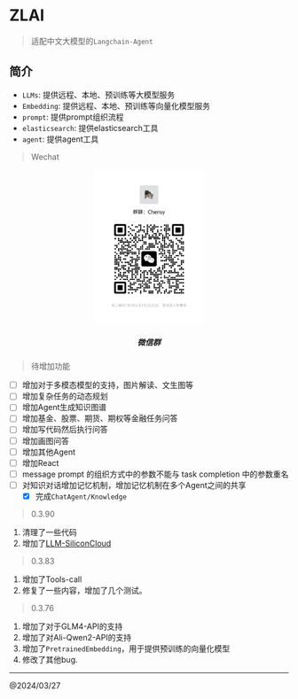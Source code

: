 # ZLAI

> 适配中文大模型的`Langchain-Agent`

## 简介

- `LLMs`: 提供远程、本地、预训练等大模型服务
- `Embedding`: 提供远程、本地、预训练等向量化模型服务
- `prompt`: 提供prompt组织流程
- `elasticsearch`: 提供elasticsearch工具
- `agent`: 提供agent工具

> Wechat

<center>
<img src="assets/wechat-group.jpg" width="200px">
<h5>微信群</h5>
</center>

> 待增加功能

- [ ] 增加对于多模态模型的支持，图片解读、文生图等
- [ ] 增加复杂任务的动态规划
- [ ] 增加Agent生成知识图谱
- [ ] 增加基金、股票、期货、期权等金融任务问答
- [ ] 增加写代码然后执行问答
- [ ] 增加画图问答
- [ ] 增加其他Agent
- [ ] 增加React
- [ ] message prompt 的组织方式中的参数不能与 task completion 中的参数重名
- [ ] 对知识对话增加记忆机制，增加记忆机制在多个Agent之间的共享
  - [X] 完成`ChatAgent/Knowledge`

> 0.3.90

1. 清理了一些代码
2. 增加了[LLM-SiliconCloud](https://cloud.siliconflow.cn/)

> 0.3.83

1. 增加了Tools-call
2. 修复了一些内容，增加了几个测试。

> 0.3.76

1. 增加了对于GLM4-API的支持
2. 增加了对Ali-Qwen2-API的支持
3. 增加了`PretrainedEmbedding`，用于提供预训练的向量化模型
4. 修改了其他bug.

-----
@2024/03/27
